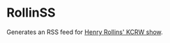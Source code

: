 RollinSS
========

Generates an RSS feed for [Henry Rollins' KCRW show](https://www.kcrw.com/music/shows/henry-rollins).
